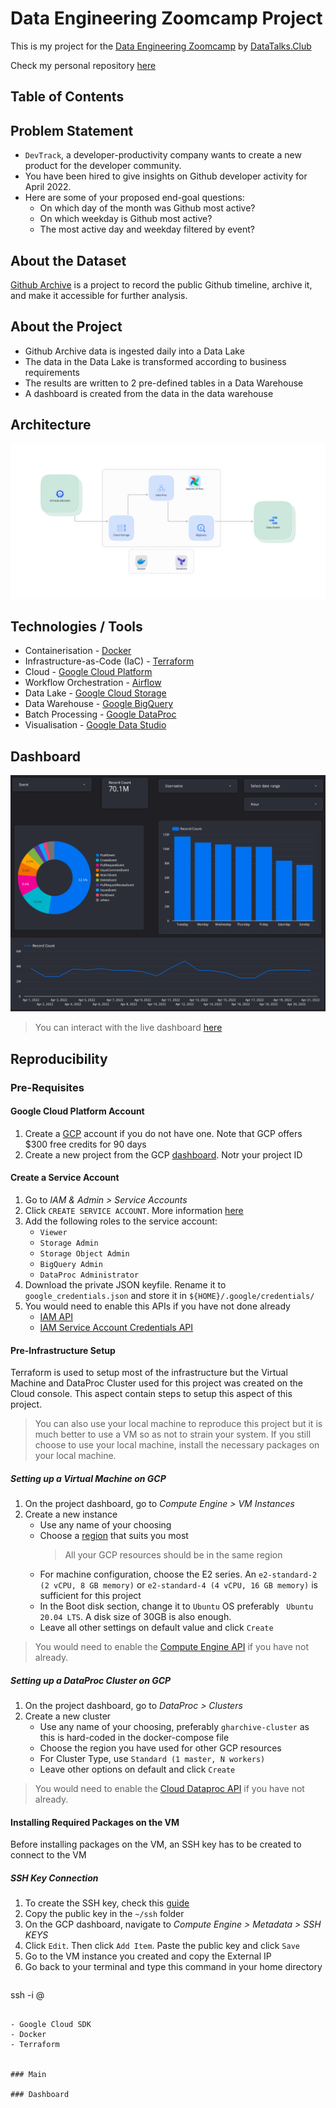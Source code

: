 # Data Engineering Zoomcamp Project
This is my project for the [Data Engineering Zoomcamp](https://github.com/DataTalksClub/data-engineering-zoomcamp) by [DataTalks.Club](https://datatalks.club/)

Check my personal repository [here](https://github.com/Isaac-Tolu/data-engineering-zoomcamp)

## Table of Contents

## Problem Statement
- `DevTrack`, a developer-productivity company wants to create a new product for the developer community. 
- You have been hired to give insights on Github developer activity for April 2022.
- Here are some of your proposed end-goal questions:
    - On which day of the month was Github most active?
    - On which weekday is Github most active?
    - The most active day and weekday filtered by event? 

## About the Dataset
[Github Archive](https://www.gharchive.org/) is a project to record the public Github timeline, archive it, and make it accessible for further analysis.

## About the Project
- Github Archive data is ingested daily into a Data Lake
- The data in the Data Lake is transformed according to business requirements
- The results are written to 2 pre-defined tables in a Data Warehouse
- A dashboard is created from the data in the data warehouse

## Architecture
![architecture](./images/dezp-arc.png)

## Technologies / Tools
- Containerisation - [Docker](https://www.docker.com/)
- Infrastructure-as-Code (IaC) - [Terraform](https://www.terraform.io/)
- Cloud - [Google Cloud Platform](https://cloud.google.com/)
- Workflow Orchestration - [Airflow](https://airflow.apache.org/)
- Data Lake - [Google Cloud Storage](https://cloud.google.com/storage)
- Data Warehouse - [Google BigQuery](https://cloud.google.com/bigquery)
- Batch Processing - [Google DataProc](https://cloud.google.com/dataproc) 
- Visualisation - [Google Data Studio](https://datastudio.google.com/)

## Dashboard
![dashboard](./images/developer_activity.png)

> You can interact with the live dashboard [here](https://datastudio.google.com/reporting/4f8a63db-0d37-4b2b-a037-0b00206ec612)

## Reproducibility
### Pre-Requisites
#### Google Cloud Platform Account
1. Create a [GCP](https://cloud.google.com/) account if you do not have one. Note that GCP offers $300 free credits for 90 days
2. Create a new project from the GCP [dashboard](https://console.cloud.google.com/). Notr your project ID

#### Create a Service Account
1. Go to _IAM & Admin > Service Accounts_
2. Click `CREATE SERVICE ACCOUNT`. More information [here](https://cloud.google.com/docs/authentication/getting-started#creating_a_service_account)
3. Add the following roles to the service account:
    - `Viewer`
    - `Storage Admin`
    - `Storage Object Admin`
    - `BigQuery Admin`
    - `DataProc Administrator`
4. Download the private JSON keyfile. Rename it to `google_credentials.json` and store it in `${HOME}/.google/credentials/`
5. You would need to enable this APIs if you have not done already
    - [IAM API](https://console.cloud.google.com/apis/library/iam.googleapis.com)
    - [IAM Service Account Credentials API](https://console.cloud.google.com/apis/library/iamcredentials.googleapis.com)

#### Pre-Infrastructure Setup
Terraform is used to setup most of the infrastructure but the Virtual Machine and DataProc Cluster used for this project was created on the Cloud console. This aspect contain steps to setup this aspect of this project.

> You can also use your local machine to reproduce this project but it is much better to use a VM so as not to strain your system. If you still choose to use your local machine, install the necessary packages on your local machine.

##### Setting up a Virtual Machine on GCP
1. On the project dashboard, go to _Compute Engine > VM Instances_
2. Create a new instance
    - Use any name of your choosing
    - Choose a [region](https://cloud.google.com/about/locations) that suits you most
        > All your GCP resources should be in the same region
    - For machine configuration, choose the E2 series. An `e2-standard-2 (2 vCPU, 8 GB memory)` or `e2-standard-4 (4 vCPU, 16 GB memory)` is sufficient for this project
    - In the Boot disk section, change it to `Ubuntu` OS preferably `
Ubuntu 20.04 LTS`. A disk size of 30GB is also enough.
    - Leave all other settings on default value and click `Create`
> You would need to enable the [Compute Engine API](https://console.cloud.google.com/apis/library/compute.googleapis.com) if you have not already.

##### Setting up a DataProc Cluster on GCP
1. On the project dashboard, go to _DataProc > Clusters_
2. Create a new cluster
    - Use any name of your choosing, preferably `gharchive-cluster` as this is hard-coded in the docker-compose file
    - Choose the region you have used for other GCP resources
    - For Cluster Type, use `Standard (1 master, N workers)`
    - Leave other options on default and click `Create`
> You would need to enable the [Cloud Dataproc API](https://console.cloud.google.com/apis/library/dataproc.googleapis.com) if you have not already.

#### Installing Required Packages on the VM
Before installing packages on the VM, an SSH key has to be created to connect to the VM
##### SSH Key Connection
1. To create the SSH key, check this [guide](https://cloud.google.com/compute/docs/connect/create-ssh-keys)
2. Copy the public key in the `~/ssh` folder
3. On the GCP dashboard, navigate to _Compute Engine > Metadata > SSH KEYS_
4. Click `Edit`. Then click `Add Item`. Paste the public key and click `Save`
5. Go to the VM instance you created and copy the External IP
6. Go back to your terminal and type this command in your home directory
    ```bash
ssh -i <path-to-private-key> <USER>@<External IP>
```  

- Google Cloud SDK
- Docker
- Terraform


### Main

### Dashboard
